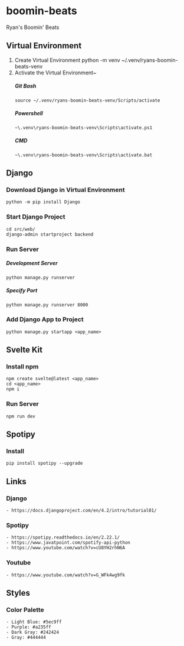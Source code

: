 # boomin-beats
Ryan's Boomin' Beats


## Virtual Environment
 1. Create Virtual Environment
    python -m venv ~/.venv/ryans-boomin-beats-venv
 2. Activate the Virtual Environment~
    ##### Git Bash
        source ~/.venv/ryans-boomin-beats-venv/Scripts/activate
    ##### Powershell
        ~\.venv\ryans-boomin-beats-venv\Scripts\activate.ps1
    ##### CMD
        ~\.venv\ryans-boomin-beats-venv\Scripts\activate.bat

## Django
### Download Django in Virtual Environment
    python -m pip install Django

### Start Django Project
    cd src/web/
    django-admin startproject backend

### Run Server
##### Development Server
    python manage.py runserver
##### Specify Port
    python manage.py runserver 8000

### Add Django App to Project
    python manage.py startapp <app_name>


## Svelte Kit
### Install npm
    npm create svelte@latest <app_name>
    cd <app_name>
    npm i

### Run Server
    npm run dev


## Spotipy
### Install
    pip install spotipy --upgrade



## Links
### Django
    - https://docs.djangoproject.com/en/4.2/intro/tutorial01/
### Spotipy
    - https://spotipy.readthedocs.io/en/2.22.1/
    - https://www.javatpoint.com/spotify-api-python
    - https://www.youtube.com/watch?v=cU8YH2rhN6A

### Youtube
    - https://www.youtube.com/watch?v=G_WFk4wg9fk
    
    

## Styles
### Color Palette
    - Light Blue: #5ec9ff
    - Purple: #a235ff
    - Dark Gray: #242424
    - Gray: #444444
